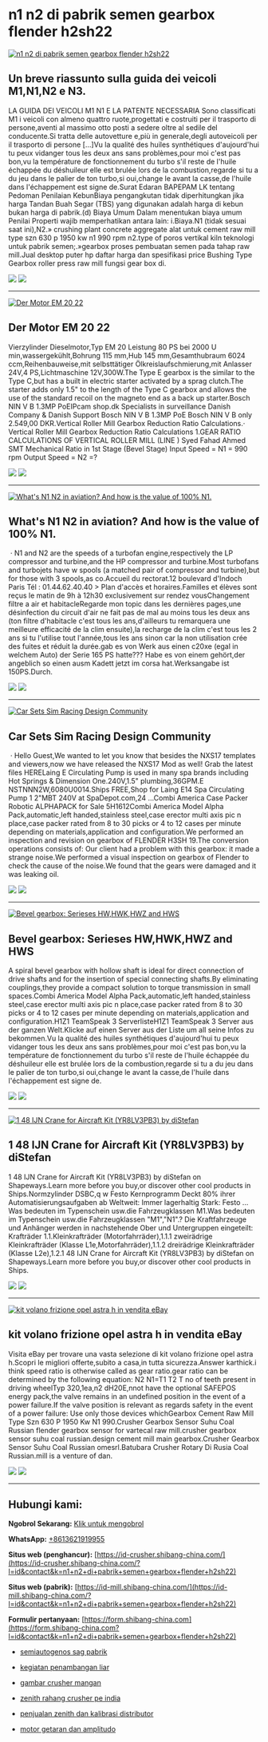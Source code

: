 # n1 n2 di pabrik semen gearbox flender h2sh22

<a href="https://swt.shibang-china.com/?l=id&img&k=n1+n2+di+pabrik+semen+gearbox+flender+h2sh22" target="_blank">![n1 n2 di pabrik semen gearbox flender h2sh22](http://static.shibang-china.com/all-800x300/355.jpg)</a>

## Un breve riassunto sulla guida dei veicoli M1,N1,N2 e N3.
LA GUIDA DEI VEICOLI M1 N1 E LA PATENTE NECESSARIA Sono classificati M1 i veicoli con almeno quattro ruote,progettati e costruiti per il trasporto di persone,aventi al massimo otto posti a sedere oltre al sedile del conducente.Si tratta delle autovetture e,pi&#249; in generale,degli autoveicoli per il trasporto di persone […]Vu la qualit&#233; des huiles synth&#233;tiques d'aujourd'hui tu peux vidanger tous les deux ans sans probl&#232;mes,pour moi c'est pas bon,vu la temp&#233;rature de fonctionnement du turbo s'il reste de l'huile &#233;chapp&#233;e du d&#233;shuileur elle est brul&#233;e lors de la combustion,regarde si tu a du jeu dans le palier de ton turbo,si oui,change le avant la casse,de l'huile dans l'&#233;chappement est signe de.Surat Edaran BAPEPAM LK tentang Pedoman Penilaian KebunBiaya pengangkutan tidak diperhitungkan jika harga Tandan Buah Segar (TBS) yang digunakan adalah harga di kebun bukan harga di pabrik.(d) Biaya Umum Dalam menentukan biaya umum Penilai Properti wajib memperhatikan antara lain: i.Biaya.N1 (tidak sesuai saat ini),N2.&#187; crushing plant concrete aggregate alat untuk cement raw mill type szn 630 p 1950 kw n1 990 rpm n2.type of poros vertikal kiln teknologi untuk pabrik semen;.&#187;gearbox proses pembuatan semen pada tahap raw mill.Jual desktop puter hp daftar harga dan spesifikasi price Bushing Type Gearbox roller press raw mill fungsi gear box di.


<a href="https://whatsapp.shibangsoft.com/WhatsApp.php" target="_blank" title="WhatsApp">![](http://static.shibang-china.com/icon/whatsapp.png)</a> <a href="https://swt.shibang-china.com/?l=id&icon&k=n1+n2+di+pabrik+semen+gearbox+flender+h2sh22" target="_blank">![](http://static.shibang-china.com/icon/chat-id.png)</a>

---

<a href="https://swt.shibang-china.com/?l=id&img&k=n1+n2+di+pabrik+semen+gearbox+flender+h2sh22" target="_blank">![Der Motor EM 20 22](http://static.shibang-china.com/all-800x300/782.jpg)</a>

## Der Motor EM 20 22
Vierzylinder Dieselmotor,Typ EM 20 Leistung 80 PS bei 2000 U min,wassergek&#252;hlt,Bohrung 115 mm,Hub 145 mm,Gesamthubraum 6024 ccm,Reihenbauweise,mit selbstt&#228;tiger &#214;lkreislaufschmierung,mit Anlasser 24V,4 PS,Lichtmaschine 12V,300W.The Type E gearbox is the similar to the Type C,but has a built in electric starter activated by a sprag clutch.The starter adds only 1.5&quot; to the length of the Type C gearbox and allows the use of the standard recoil on the magneto end as a back up starter.Bosch NIN V B 1.3MP PoEIPcam shop.dk Specialists in surveillance Danish Company &amp; Danish Support Bosch NIN V B 1.3MP PoE Bosch NIN V B only 2.549,00 DKR.Vertical Roller Mill Gearbox Reduction Ratio Calculations.&#183; Vertical Roller Mill Gearbox Reduction Ratio Calculations 1.GEAR RATIO CALCULATIONS OF VERTICAL ROLLER MILL (LINE ) Syed Fahad Ahmed SMT Mechanical Ratio in 1st Stage (Bevel Stage) Input Speed = N1 = 990 rpm Output Speed = N2 =?


<a href="https://whatsapp.shibangsoft.com/WhatsApp.php" target="_blank" title="WhatsApp">![](http://static.shibang-china.com/icon/whatsapp.png)</a> <a href="https://swt.shibang-china.com/?l=id&icon&k=n1+n2+di+pabrik+semen+gearbox+flender+h2sh22" target="_blank">![](http://static.shibang-china.com/icon/chat-id.png)</a>

---

<a href="https://swt.shibang-china.com/?l=id&img&k=n1+n2+di+pabrik+semen+gearbox+flender+h2sh22" target="_blank">![What's N1 N2 in aviation? And how is the value of 100% N1.](http://static.shibang-china.com/all-800x300/632.jpg)</a>

## What's N1 N2 in aviation? And how is the value of 100% N1.
&nbsp;&#0183;&#32;N1 and N2 are the speeds of a turbofan engine,respectively the LP compressor and turbine,and the HP compressor and turbine.Most turbofans and turbojets have w spools (a matched pair of compressor and turbine),but for those with 3 spools,as co.Accueil du rectorat.12 boulevard d'Indoch Paris T&#233;l : 01.44.62.40.40 &gt; Plan d'acc&#232;s et horaires.Familles et &#233;l&#232;ves sont re&#231;us le matin de 9h &#224; 12h30 exclusivement sur rendez vousChangement filtre a air et habitacleRegarde mon topic dans les derni&#232;res pages,une d&#233;sinfection du circuit d'air ne fait pas de mal au moins tous les deux ans (ton filtre d'habitacle c'est tous les ans,d'ailleurs tu remarquera une meilleure efficacit&#233; de la clim ensuite),la recharge de la clim c'est tous les 2 ans si tu l'utilise tout l'ann&#233;e,tous les ans sinon car la non utilisation cr&#233;e des fuites et r&#233;duit la dur&#233;e.gab es von Werk aus einen c20xe (egal in welchem Auto) der Serie 165 PS hatte??? Habe es von einem geh&#246;rt,der angeblich so einen ausm Kadett jetzt im corsa hat.Werksangabe ist 150PS.Durch.


<a href="https://whatsapp.shibangsoft.com/WhatsApp.php" target="_blank" title="WhatsApp">![](http://static.shibang-china.com/icon/whatsapp.png)</a> <a href="https://swt.shibang-china.com/?l=id&icon&k=n1+n2+di+pabrik+semen+gearbox+flender+h2sh22" target="_blank">![](http://static.shibang-china.com/icon/chat-id.png)</a>

---

<a href="https://swt.shibang-china.com/?l=id&img&k=n1+n2+di+pabrik+semen+gearbox+flender+h2sh22" target="_blank">![Car Sets Sim Racing Design Community](http://static.shibang-china.com/all-800x300/63.jpg)</a>

## Car Sets Sim Racing Design Community
&nbsp;&#0183;&#32;Hello Guest,We wanted to let you know that besides the NXS17 templates and viewers,now we have released the NXS17 Mod as well! Grab the latest files HERELaing E Circulating Pump is used in many spa brands including Hot Springs &amp; Dimension One.240V,1.5&quot; plumbing,36GPM.E NSTNNN2W,6080U0014.Ships FREE,Shop for Laing E14 Spa Circulating Pump 1 2&quot;MBT 240V at SpaDepot.com,24 …Combi America Case Packer Robotic ALPHAPACK for Sale 5H1612Combi America Model Alpha Pack,automatic,left handed,stainless steel,case erector multi axis pic n place,case packer rated from 8 to 30 picks or 4 to 12 cases per minute depending on materials,application and configuration.We performed an inspection and revision on gearbox of FLENDER H3SH 19.The conversion operations consists of: Our client had a problem with this gearbox: it made a strange noise.We performed a visual inspection on gearbox of Flender to check the cause of the noise.We found that the gears were damaged and it was leaking oil.


<a href="https://whatsapp.shibangsoft.com/WhatsApp.php" target="_blank" title="WhatsApp">![](http://static.shibang-china.com/icon/whatsapp.png)</a> <a href="https://swt.shibang-china.com/?l=id&icon&k=n1+n2+di+pabrik+semen+gearbox+flender+h2sh22" target="_blank">![](http://static.shibang-china.com/icon/chat-id.png)</a>

---

<a href="https://swt.shibang-china.com/?l=id&img&k=n1+n2+di+pabrik+semen+gearbox+flender+h2sh22" target="_blank">![Bevel gearbox: Serieses HW,HWK,HWZ and HWS](http://static.shibang-china.com/all-800x300/153.jpg)</a>

## Bevel gearbox: Serieses HW,HWK,HWZ and HWS
A spiral bevel gearbox with hollow shaft is ideal for direct connection of drive shafts and for the insertion of special connecting shafts.By eliminating couplings,they provide a compact solution to torque transmission in small spaces.Combi America Model Alpha Pack,automatic,left handed,stainless steel,case erector multi axis pic n place,case packer rated from 8 to 30 picks or 4 to 12 cases per minute depending on materials,application and configuration.H1Z1 TeamSpeak 3 ServerlisteH1Z1 TeamSpeak 3 Server aus der ganzen Welt.Klicke auf einen Server aus der Liste um all seine Infos zu bekommen.Vu la qualit&#233; des huiles synth&#233;tiques d'aujourd'hui tu peux vidanger tous les deux ans sans probl&#232;mes,pour moi c'est pas bon,vu la temp&#233;rature de fonctionnement du turbo s'il reste de l'huile &#233;chapp&#233;e du d&#233;shuileur elle est brul&#233;e lors de la combustion,regarde si tu a du jeu dans le palier de ton turbo,si oui,change le avant la casse,de l'huile dans l'&#233;chappement est signe de.


<a href="https://whatsapp.shibangsoft.com/WhatsApp.php" target="_blank" title="WhatsApp">![](http://static.shibang-china.com/icon/whatsapp.png)</a> <a href="https://swt.shibang-china.com/?l=id&icon&k=n1+n2+di+pabrik+semen+gearbox+flender+h2sh22" target="_blank">![](http://static.shibang-china.com/icon/chat-id.png)</a>

---

<a href="https://swt.shibang-china.com/?l=id&img&k=n1+n2+di+pabrik+semen+gearbox+flender+h2sh22" target="_blank">![1 48 IJN Crane for Aircraft Kit (YR8LV3PB3) by diStefan](http://static.shibang-china.com/all-800x300/623.jpg)</a>

## 1 48 IJN Crane for Aircraft Kit (YR8LV3PB3) by diStefan
1 48 IJN Crane for Aircraft Kit (YR8LV3PB3) by diStefan on Shapeways.Learn more before you buy,or discover other cool products in Ships.Normzylinder DSBC,q w Festo Kernprogramm Deckt 80% ihrer Automatisierungsaufgaben ab Weltweit: Immer lagerhaltig Stark: Festo …Was bedeuten im Typenschein usw.die Fahrzeugklassen M1.Was bedeuten im Typenschein usw.die Fahrzeugklassen &quot;M1&quot;,&quot;N1&quot;.? Die Kraftfahrzeuge und Anh&#228;nger werden in nachstehende Ober und Untergruppen eingeteilt: Kraftr&#228;der 1.1.Kleinkraftr&#228;der (Motorfahrr&#228;der),1.1.1 zweir&#228;drige Kleinkraftr&#228;der (Klasse L1e,Motorfahrr&#228;der),1.1.2 dreir&#228;drige Kleinkraftr&#228;der (Klasse L2e),1.2.1 48 IJN Crane for Aircraft Kit (YR8LV3PB3) by diStefan on Shapeways.Learn more before you buy,or discover other cool products in Ships.


<a href="https://whatsapp.shibangsoft.com/WhatsApp.php" target="_blank" title="WhatsApp">![](http://static.shibang-china.com/icon/whatsapp.png)</a> <a href="https://swt.shibang-china.com/?l=id&icon&k=n1+n2+di+pabrik+semen+gearbox+flender+h2sh22" target="_blank">![](http://static.shibang-china.com/icon/chat-id.png)</a>

---

<a href="https://swt.shibang-china.com/?l=id&img&k=n1+n2+di+pabrik+semen+gearbox+flender+h2sh22" target="_blank">![kit volano frizione opel astra h in vendita eBay](http://static.shibang-china.com/all-800x300/916.jpg)</a>

## kit volano frizione opel astra h in vendita eBay
Visita eBay per trovare una vasta selezione di kit volano frizione opel astra h.Scopri le migliori offerte,subito a casa,in tutta sicurezza.Answer karthick.i think speed ratio is otherwise called as gear ratio.gear ratio can be determined by the following equation: N2 N1=T1 T2 T no of teeth present in driving wheelTyp 320,1ea,n2 dH20E,nnot have the optional SAFEPOS energy pack,the valve remains in an undefined position in the event of a power failure.If the valve position is relevant as regards safety in the event of a power failure: Use only those devices whichGearbox Cement Raw Mill Type Szn 630 P 1950 Kw N1 990.Crusher Gearbox Sensor Suhu Coal Russian flender gearbox sensor for vartecal raw mill.crusher gearbox sensor suhu coal russian.design cement mill main gearbox.Crusher Gearbox Sensor Suhu Coal Russian omesrl.Batubara Crusher Rotary Di Rusia Coal Russian.mill is a venture of dan.


<a href="https://whatsapp.shibangsoft.com/WhatsApp.php" target="_blank" title="WhatsApp">![](http://static.shibang-china.com/icon/whatsapp.png)</a> <a href="https://swt.shibang-china.com/?l=id&icon&k=n1+n2+di+pabrik+semen+gearbox+flender+h2sh22" target="_blank">![](http://static.shibang-china.com/icon/chat-id.png)</a>

---
## Hubungi kami:

**Ngobrol Sekarang:** [Klik untuk mengobrol](https://swt.shibang-china.com?l=id&contact&k=n1+n2+di+pabrik+semen+gearbox+flender+h2sh22)

**WhatsApp:**  [+8613621919955](https://whatsapp.shibangsoft.com/WhatsApp.php)

**Situs web (penghancur):** [https://id-crusher.shibang-china.com/](https://id-crusher.shibang-china.com/?l=id&contact&k=n1+n2+di+pabrik+semen+gearbox+flender+h2sh22)

**Situs web (pabrik):** [https://id-mill.shibang-china.com/](https://id-mill.shibang-china.com/?l=id&contact&k=n1+n2+di+pabrik+semen+gearbox+flender+h2sh22)

**Formulir pertanyaan:** [https://form.shibang-china.com](https://form.shibang-china.com?l=id&contact&k=n1+n2+di+pabrik+semen+gearbox+flender+h2sh22)

* [semiautogenos sag pabrik](../44/semiautogenos%20sag%20pabrik.md)

* [kegiatan penambangan liar](../45/kegiatan%20penambangan%20liar.md)

* [gambar crusher mangan](../50/gambar%20crusher%20mangan.md)

* [zenith rahang crusher pe india](../48/zenith%20rahang%20crusher%20pe%20india.md)

* [penjualan zenith dan kalibrasi distributor](../46/penjualan%20zenith%20dan%20kalibrasi%20distributor.md)

* [motor getaran dan amplitudo](../45/motor%20getaran%20dan%20amplitudo.md)
